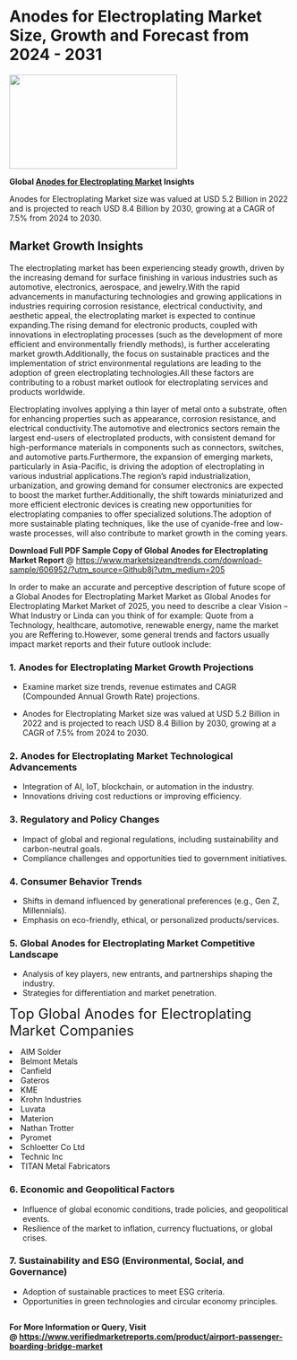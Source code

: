 <H1>Anodes for Electroplating Market Size, Growth and Forecast from 2024 - 2031</H1><img class="aligncenter size-medium wp-image-584254" src="https://thirdeyenews.in/wp-content/uploads/2024/09/Global-Market-Research-300x168.jpeg" alt="" width="300" height="168" /><p><strong>Global&nbsp;<a href="https://www.marketsizeandtrends.com/download-sample/606952/?utm_source=Github8j?utm_medium=205">Anodes for Electroplating Market</a> Insights</strong></p><p>Anodes for Electroplating Market size was valued at USD 5.2 Billion in 2022 and is projected to reach USD 8.4 Billion by 2030, growing at a CAGR of 7.5% from 2024 to 2030.</p><p><h2>Market Growth Insights</h2> <p>The electroplating market has been experiencing steady growth, driven by the increasing demand for surface finishing in various industries such as automotive, electronics, aerospace, and jewelry.With the rapid advancements in manufacturing technologies and growing applications in industries requiring corrosion resistance, electrical conductivity, and aesthetic appeal, the electroplating market is expected to continue expanding.The rising demand for electronic products, coupled with innovations in electroplating processes (such as the development of more efficient and environmentally friendly methods), is further accelerating market growth.Additionally, the focus on sustainable practices and the implementation of strict environmental regulations are leading to the adoption of green electroplating technologies.All these factors are contributing to a robust market outlook for electroplating services and products worldwide.</p> <p>Electroplating involves applying a thin layer of metal onto a substrate, often for enhancing properties such as appearance, corrosion resistance, and electrical conductivity.The automotive and electronics sectors remain the largest end-users of electroplated products, with consistent demand for high-performance materials in components such as connectors, switches, and automotive parts.Furthermore, the expansion of emerging markets, particularly in Asia-Pacific, is driving the adoption of electroplating in various industrial applications.The region’s rapid industrialization, urbanization, and growing demand for consumer electronics are expected to boost the market further.Additionally, the shift towards miniaturized and more efficient electronic devices is creating new opportunities for electroplating companies to offer specialized solutions.The adoption of more sustainable plating techniques, like the use of cyanide-free and low-waste processes, will also contribute to market growth in the coming years.</p> <p><span class=""><strong>Download Full PDF Sample Copy of Global Anodes for Electroplating Market Report</strong> @ <a href="https://www.marketsizeandtrends.com/download-sample/606952/?utm_source=Github8j?utm_medium=205" target="_blank">https://www.marketsizeandtrends.com/download-sample/606952/?utm_source=Github8j?utm_medium=205</a></span></p><p>In order to make an accurate and perceptive description of future scope of a Global&nbsp;Anodes for Electroplating Market Market as Global&nbsp;Anodes for Electroplating Market Market of 2025, you need to describe a clear Vision &ndash; What Industry or Linda can you think of for example: Quote from a Technology, healthcare, automotive, renewable energy, name the market you are Reffering to.However, some general trends and factors usually impact market reports and their future outlook include:</p><h3>1.&nbsp;<strong>Anodes for Electroplating Market Growth Projections</strong></h3><ul><li>Examine market size trends, revenue estimates and CAGR (Compounded Annual Growth Rate) projections.</li><li><p>Anodes for Electroplating Market size was valued at USD 5.2 Billion in 2022 and is projected to reach USD 8.4 Billion by 2030, growing at a CAGR of 7.5% from 2024 to 2030.</p></li></ul><h3>2.&nbsp;<strong>Anodes for Electroplating Market Technological Advancements</strong></h3><ul><li>Integration of AI, IoT, blockchain, or automation in the industry.</li><li>Innovations driving cost reductions or improving efficiency.</li></ul><h3>3.&nbsp;<strong>Regulatory and Policy Changes</strong></h3><ul><li>Impact of global and regional regulations, including sustainability and carbon-neutral goals.</li><li>Compliance challenges and opportunities tied to government initiatives.</li></ul><h3>4.&nbsp;<strong>Consumer Behavior Trends</strong></h3><ul><li>Shifts in demand influenced by generational preferences (e.g., Gen Z, Millennials).</li><li>Emphasis on eco-friendly, ethical, or personalized products/services.</li></ul><h3>5.&nbsp;<strong>Global Anodes for Electroplating Market Competitive Landscape</strong></h3><ul><li>Analysis of key players, new entrants, and partnerships shaping the industry.</li><li>Strategies for differentiation and market penetration.</li></ul><p data-pm-slice="1 1 []"><span style="color: inherit; font-family: inherit; font-size: 25px;">Top Global Anodes for Electroplating Market Companies</span></p><div class="" data-test-id=""><p><li>AIM Solder</li><li> Belmont Metals</li><li> Canfield</li><li> Gateros</li><li> KME</li><li> Krohn Industries</li><li> Luvata</li><li> Materion</li><li> Nathan Trotter</li><li> Pyromet</li><li> Schloetter Co Ltd</li><li> Technic Inc</li><li> TITAN Metal Fabricators</li></p></div><h3>6.&nbsp;<strong>Economic and Geopolitical Factors</strong></h3><ul><li>Influence of global economic conditions, trade policies, and geopolitical events.</li><li>Resilience of the market to inflation, currency fluctuations, or global crises.</li></ul><h3>7.&nbsp;<strong>Sustainability and ESG (Environmental, Social, and Governance)</strong></h3><ul><li>Adoption of sustainable practices to meet ESG criteria.</li><li>Opportunities in green technologies and circular economy principles.</li></ul><h2><strong style="font-size: 14px;">For More Information or Query, Visit @&nbsp;</strong><a style="background-color: #ffffff; font-size: 14px;" href="https://www.marketsizeandtrends.com/report/anodes-for-electroplating-market/" target="_blank">https://www.verifiedmarketreports.com/product/airport-passenger-boarding-bridge-market</a></h2>